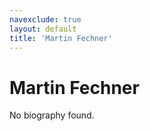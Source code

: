 ```yaml
---
navexclude: true
layout: default
title: 'Martin Fechner'
---
```


# Martin Fechner

No biography found.